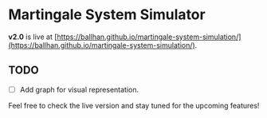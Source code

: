 # Martingale System Simulator

**v2.0** is live at [https://ballhan.github.io/martingale-system-simulation/](https://ballhan.github.io/martingale-system-simulation/).

## TODO
- [ ] Add graph for visual representation.

Feel free to check the live version and stay tuned for the upcoming features!
